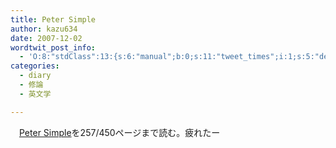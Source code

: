 ```yaml
---
title: Peter Simple
author: kazu634
date: 2007-12-02
wordtwit_post_info:
  - 'O:8:"stdClass":13:{s:6:"manual";b:0;s:11:"tweet_times";i:1;s:5:"delay";i:0;s:7:"enabled";i:1;s:10:"separation";s:2:"60";s:7:"version";s:3:"3.7";s:14:"tweet_template";b:0;s:6:"status";i:2;s:6:"result";a:0:{}s:13:"tweet_counter";i:2;s:13:"tweet_log_ids";a:1:{i:0;i:3379;}s:9:"hash_tags";a:0:{}s:8:"accounts";a:1:{i:0;s:7:"kazu634";}}'
categories:
  - diary
  - 修論
  - 英文学

---
```

<div class="section">
<p>
    　<a href="http://d.hatena.ne.jp/asin/1406556602" onclick="__gaTracker('send', 'event', 'outbound-article', 'http://d.hatena.ne.jp/asin/1406556602', 'Peter Simple');">Peter Simple</a>を257/450ページまで読む。疲れたー
</p>
</div>
